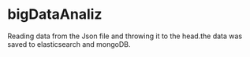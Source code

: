 # bigDataAnaliz
Reading data from the Json file and throwing it to the head.the data was saved to elasticsearch and mongoDB.
